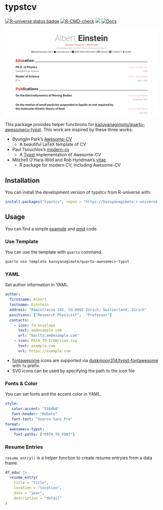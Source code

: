 

# typstcv

<!-- badges: start -->

<a href="https://kazuyanagimoto.r-universe.dev"><img src="https://kazuyanagimoto.r-universe.dev/badges/typstcv" class="img-fluid" alt="R-universe status badge"></a>
[![R-CMD-check](https://github.com/kazuyanagimoto/typstcv/actions/workflows/R-CMD-check.yaml/badge.svg)](https://github.com/kazuyanagimoto/typstcv/actions/workflows/R-CMD-check.yaml)
<a href = "https://github.com/kazuyanagimoto/typstcv/blob/main/LICENSE.md" target = "_blank"><img src="https://img.shields.io/badge/license-MIT-blue"></a>
[![Docs](https://img.shields.io/badge/docs-homepage-blue.svg)](https://kazuyanagimoto.com/typstcv/index.html)
<!-- badges: end -->

![](vignettes/typstcv.svg)

This package provides helper functinons for
[kazuyanagimoto/quarto-awesomecv-typst](https://github.com/kazuyanagimoto/quarto-awesomecv-typst).
This work are inspired by these three works:

-   Byungjin Park’s [Awesome-CV](https://github.com/posquit0/Awesome-CV)
    -   A beautiful LaTeX template of CV
-   Paul Tsouchlos’s
    [modern-cv](https://typst.app/universe/package/modern-cv/)
    -   A [Typst](https://typst.app) implementation of Awesome-CV
-   Mitchell O’Hara-Wild and Rob Hyndman’s
    [vitae](https://pkg.mitchelloharawild.com/vitae/)
    -   R package for modern CV, including Awesome-CV

## Installation

You can install the development version of typstcv from R-universe with:

``` r
install.packages("typstcv", repos = "https://kazuyanagimoto.r-universe.dev")
```

## Usage

You can find a simple
[example](https://kazuyanagimoto.com/typstcv/vignettes/typstcv.pdf) and
[qmd](https://github.com/kazuyanagimoto/typstcv/blob/main/vignettes/typstcv.qmd)
code.

### Use Template

You can use the template with `quarto` command.

``` bash
quarto use template kazuyanagimoto/quarto-awesomecv-typst
```

### YAML

Set author information in YAML.

``` yaml
author:
  firstname: Albert
  lastname: Einstein
  address: "Rämistrasse 101, CH-8092 Zürich, Switzerland, Zürich"
  positions: ["Research Physicist",  "Professor"]
  contacts:
    - icon: fa envelope
      text: ae@example.com
      url: "mailto:ae@example.com"
    - icon: PATH_TO_ICON/icon.svg
      text: example.com
      url: https://example.com
```

-   [fontawesome](https://fontawesome.com/search?m=free&o=r) icons are
    supported via
    [duskmoon314/typst-fontawesome](https://github.com/duskmoon314/typst-fontawesome)
    with `fa` prefix.
-   SVG icons can be used by specifying the path to the icon file

### Fonts & Color

You can set fonts and the accent color in YAML.

``` yaml
style:
   color-accent: "516db0"
   font-header: "Roboto"
   font-text: "Source Sans Pro"
format:
  awesomecv-typst:
    font-paths: ["PATH_TO_FONT"]
```

### Resume Entries

`resume_entry()` is a helper function to create resume entryies from a
data frame.

``` r
df_educ |>
  resume_entry(
    title = "title",
    location = "location",
    date = "year",
    description = "detail"
)
```
